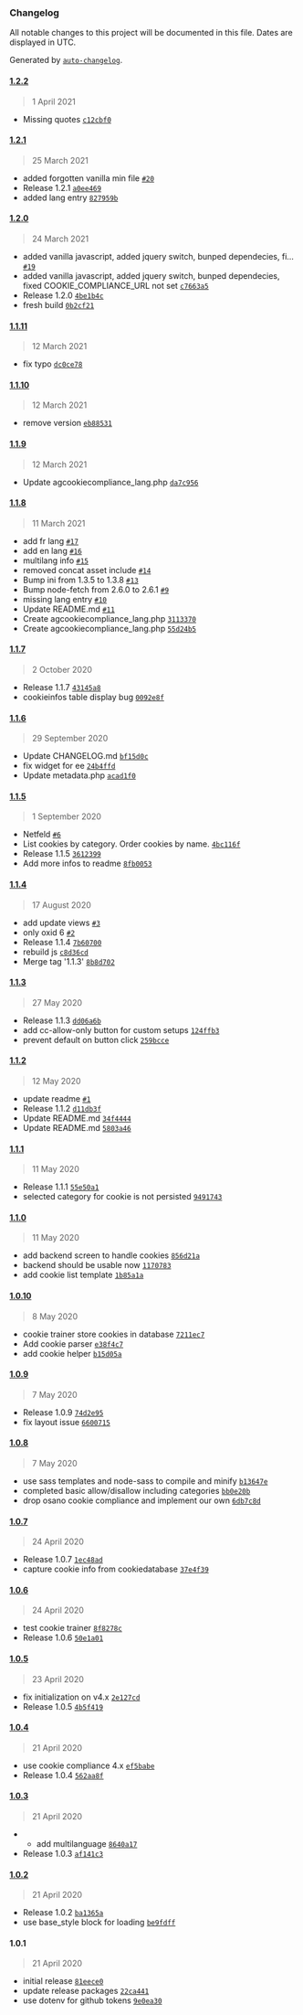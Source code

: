 ### Changelog

All notable changes to this project will be documented in this file. Dates are displayed in UTC.

Generated by [`auto-changelog`](https://github.com/CookPete/auto-changelog).

#### [1.2.2](https://github.com/aggrosoft/oxid-cookie-compliance/compare/1.2.1...1.2.2)

> 1 April 2021

- Missing quotes [`c12cbf0`](https://github.com/aggrosoft/oxid-cookie-compliance/commit/c12cbf05608ffe9ba7ac42ff058ec3effd6a4c10)

#### [1.2.1](https://github.com/aggrosoft/oxid-cookie-compliance/compare/1.2.0...1.2.1)

> 25 March 2021

- added forgotten vanilla min file [`#20`](https://github.com/aggrosoft/oxid-cookie-compliance/pull/20)
- Release 1.2.1 [`a0ee469`](https://github.com/aggrosoft/oxid-cookie-compliance/commit/a0ee469233578cca1823f4d6ab322ac1ea5ee634)
- added lang entry [`827959b`](https://github.com/aggrosoft/oxid-cookie-compliance/commit/827959baa0547ec4f35325c4b3db249276699e40)

#### [1.2.0](https://github.com/aggrosoft/oxid-cookie-compliance/compare/1.1.11...1.2.0)

> 24 March 2021

- added vanilla javascript, added jquery switch, bunped dependecies, fi… [`#19`](https://github.com/aggrosoft/oxid-cookie-compliance/pull/19)
- added vanilla javascript, added jquery switch, bunped dependecies, fixed COOKIE_COMPLIANCE_URL not set [`c7663a5`](https://github.com/aggrosoft/oxid-cookie-compliance/commit/c7663a550ac9cfb9feafdd42f27a33054d86314c)
- Release 1.2.0 [`4be1b4c`](https://github.com/aggrosoft/oxid-cookie-compliance/commit/4be1b4cec553a5b5f8dd9f2b7d87ef8cf63e5214)
- fresh build [`0b2cf21`](https://github.com/aggrosoft/oxid-cookie-compliance/commit/0b2cf21d8beab736bfaa0bc5c1021f9c59ea6ffb)

#### [1.1.11](https://github.com/aggrosoft/oxid-cookie-compliance/compare/1.1.10...1.1.11)

> 12 March 2021

- fix typo [`dc0ce78`](https://github.com/aggrosoft/oxid-cookie-compliance/commit/dc0ce780f2b63ca0d764f69eee4d44e6efa3c1c0)

#### [1.1.10](https://github.com/aggrosoft/oxid-cookie-compliance/compare/1.1.9...1.1.10)

> 12 March 2021

- remove version [`eb88531`](https://github.com/aggrosoft/oxid-cookie-compliance/commit/eb88531bf2aa4e97b28d31ce353e8865b38b0c6d)

#### [1.1.9](https://github.com/aggrosoft/oxid-cookie-compliance/compare/1.1.8...1.1.9)

> 12 March 2021

- Update agcookiecompliance_lang.php [`da7c956`](https://github.com/aggrosoft/oxid-cookie-compliance/commit/da7c95620900c9c05de58590d84acde0afd9009b)

#### [1.1.8](https://github.com/aggrosoft/oxid-cookie-compliance/compare/1.1.7...1.1.8)

> 11 March 2021

- add fr lang [`#17`](https://github.com/aggrosoft/oxid-cookie-compliance/pull/17)
- add en lang [`#16`](https://github.com/aggrosoft/oxid-cookie-compliance/pull/16)
- multilang info [`#15`](https://github.com/aggrosoft/oxid-cookie-compliance/pull/15)
- removed concat asset include [`#14`](https://github.com/aggrosoft/oxid-cookie-compliance/pull/14)
- Bump ini from 1.3.5 to 1.3.8 [`#13`](https://github.com/aggrosoft/oxid-cookie-compliance/pull/13)
- Bump node-fetch from 2.6.0 to 2.6.1 [`#9`](https://github.com/aggrosoft/oxid-cookie-compliance/pull/9)
- missing lang entry [`#10`](https://github.com/aggrosoft/oxid-cookie-compliance/pull/10)
- Update README.md [`#11`](https://github.com/aggrosoft/oxid-cookie-compliance/pull/11)
- Create agcookiecompliance_lang.php [`3113370`](https://github.com/aggrosoft/oxid-cookie-compliance/commit/3113370c9393be7717958b57f493335f217b7348)
- Create agcookiecompliance_lang.php [`55d24b5`](https://github.com/aggrosoft/oxid-cookie-compliance/commit/55d24b5c32d6ca0166c569ef03f473046f122fb6)

#### [1.1.7](https://github.com/aggrosoft/oxid-cookie-compliance/compare/1.1.6...1.1.7)

> 2 October 2020

- Release 1.1.7 [`43145a8`](https://github.com/aggrosoft/oxid-cookie-compliance/commit/43145a8c6c8afd91560c9aa38eee39f9f5d6e92e)
- cookieinfos table display bug [`0092e8f`](https://github.com/aggrosoft/oxid-cookie-compliance/commit/0092e8f21f76354d2e43e532ea1f1ce7afa070fc)

#### [1.1.6](https://github.com/aggrosoft/oxid-cookie-compliance/compare/1.1.5...1.1.6)

> 29 September 2020

- Update CHANGELOG.md [`bf15d0c`](https://github.com/aggrosoft/oxid-cookie-compliance/commit/bf15d0cb6aa15466e874ef2679612c9f8613bc6e)
- fix widget for ee [`24b4ffd`](https://github.com/aggrosoft/oxid-cookie-compliance/commit/24b4ffdd4a16c4035d922a1b9604796618952b84)
- Update metadata.php [`acad1f0`](https://github.com/aggrosoft/oxid-cookie-compliance/commit/acad1f037850eadef0ff391659cf873d33f59003)

#### [1.1.5](https://github.com/aggrosoft/oxid-cookie-compliance/compare/1.1.4...1.1.5)

> 1 September 2020

- Netfeld [`#6`](https://github.com/aggrosoft/oxid-cookie-compliance/pull/6)
- List cookies by category. Order cookies by name. [`4bc116f`](https://github.com/aggrosoft/oxid-cookie-compliance/commit/4bc116f734105551945d35988c6cd28ed9939448)
- Release 1.1.5 [`3612399`](https://github.com/aggrosoft/oxid-cookie-compliance/commit/361239991ccac3642eba7ca46ae3a1cb109ea37c)
- Add more infos to readme [`8fb0053`](https://github.com/aggrosoft/oxid-cookie-compliance/commit/8fb0053abd282d718c7ade69782120e60ff67c4c)

#### [1.1.4](https://github.com/aggrosoft/oxid-cookie-compliance/compare/1.1.3...1.1.4)

> 17 August 2020

- add update views [`#3`](https://github.com/aggrosoft/oxid-cookie-compliance/pull/3)
- only oxid 6 [`#2`](https://github.com/aggrosoft/oxid-cookie-compliance/pull/2)
- Release 1.1.4 [`7b60700`](https://github.com/aggrosoft/oxid-cookie-compliance/commit/7b6070045b8f54377022dd8797281048823f73e1)
- rebuild js [`c8d36cd`](https://github.com/aggrosoft/oxid-cookie-compliance/commit/c8d36cddc7b3144fb2f5c4de0ff7f7aa695751b1)
- Merge tag '1.1.3' [`8b8d702`](https://github.com/aggrosoft/oxid-cookie-compliance/commit/8b8d7021f160892c55291338b4aa0dbed1f2eddf)

#### [1.1.3](https://github.com/aggrosoft/oxid-cookie-compliance/compare/1.1.2...1.1.3)

> 27 May 2020

- Release 1.1.3 [`dd06a6b`](https://github.com/aggrosoft/oxid-cookie-compliance/commit/dd06a6b690c5aa79a36720e0f673f24f772b5299)
- add cc-allow-only button for custom setups [`124ffb3`](https://github.com/aggrosoft/oxid-cookie-compliance/commit/124ffb334873062fcb6807ce5a2a0f2fc808aad4)
- prevent default on button click [`259bcce`](https://github.com/aggrosoft/oxid-cookie-compliance/commit/259bcce3caa849ee096f742e07a213862c5d79e4)

#### [1.1.2](https://github.com/aggrosoft/oxid-cookie-compliance/compare/1.1.1...1.1.2)

> 12 May 2020

- update readme [`#1`](https://github.com/aggrosoft/oxid-cookie-compliance/pull/1)
- Release 1.1.2 [`d11db3f`](https://github.com/aggrosoft/oxid-cookie-compliance/commit/d11db3fde4de2d1c859c831b68ab159ffb89e75a)
- Update README.md [`34f4444`](https://github.com/aggrosoft/oxid-cookie-compliance/commit/34f4444d8bd8247ebcde6e9bcefbc3a000e5da97)
- Update README.md [`5803a46`](https://github.com/aggrosoft/oxid-cookie-compliance/commit/5803a46cfc9d1974b0a63acf1ac5ad4ebfdad9c4)

#### [1.1.1](https://github.com/aggrosoft/oxid-cookie-compliance/compare/1.1.0...1.1.1)

> 11 May 2020

- Release 1.1.1 [`55e50a1`](https://github.com/aggrosoft/oxid-cookie-compliance/commit/55e50a1b7648507f71d2d278b9fe6de15885776c)
- selected category for cookie is not persisted [`9491743`](https://github.com/aggrosoft/oxid-cookie-compliance/commit/9491743f037140cf48f7d74b8ee3bbde71cdb8a7)

#### [1.1.0](https://github.com/aggrosoft/oxid-cookie-compliance/compare/1.0.10...1.1.0)

> 11 May 2020

- add backend screen to handle cookies [`856d21a`](https://github.com/aggrosoft/oxid-cookie-compliance/commit/856d21a92fd629f85a53ff7961ae5d4c0ad3692b)
- backend should be usable now [`1170783`](https://github.com/aggrosoft/oxid-cookie-compliance/commit/1170783f4c441ab4a63848f116fd3d5744fbcedf)
- add cookie list template [`1b85a1a`](https://github.com/aggrosoft/oxid-cookie-compliance/commit/1b85a1a6c5a643b993e5e87355f89fa9952663f6)

#### [1.0.10](https://github.com/aggrosoft/oxid-cookie-compliance/compare/1.0.9...1.0.10)

> 8 May 2020

- cookie trainer store cookies in database [`7211ec7`](https://github.com/aggrosoft/oxid-cookie-compliance/commit/7211ec74a94a44839ad41e81a0a3600347c4a846)
- Add cookie parser [`e38f4c7`](https://github.com/aggrosoft/oxid-cookie-compliance/commit/e38f4c7f5011789b9159fb53c29d9a0074350a9d)
- add cookie helper [`b15d05a`](https://github.com/aggrosoft/oxid-cookie-compliance/commit/b15d05a17a36554790619eb53e7716561c198f50)

#### [1.0.9](https://github.com/aggrosoft/oxid-cookie-compliance/compare/1.0.8...1.0.9)

> 7 May 2020

- Release 1.0.9 [`74d2e95`](https://github.com/aggrosoft/oxid-cookie-compliance/commit/74d2e955151aec71a58a56281903a01c1681ec15)
- fix layout issue [`6600715`](https://github.com/aggrosoft/oxid-cookie-compliance/commit/6600715aee27d2dd29e7604462b42a2f111fadba)

#### [1.0.8](https://github.com/aggrosoft/oxid-cookie-compliance/compare/1.0.7...1.0.8)

> 7 May 2020

- use sass templates and node-sass to compile and minify [`b13647e`](https://github.com/aggrosoft/oxid-cookie-compliance/commit/b13647e4ca801e406d74c063b96a90a6e4f4c40f)
- completed basic allow/disallow including categories [`bb0e20b`](https://github.com/aggrosoft/oxid-cookie-compliance/commit/bb0e20b431d6bd599a5ee33b0d82f9c94e4638ba)
- drop osano cookie compliance and implement our own [`6db7c8d`](https://github.com/aggrosoft/oxid-cookie-compliance/commit/6db7c8dab1e16f7e2e72cec934db3a890c53b594)

#### [1.0.7](https://github.com/aggrosoft/oxid-cookie-compliance/compare/1.0.6...1.0.7)

> 24 April 2020

- Release 1.0.7 [`1ec48ad`](https://github.com/aggrosoft/oxid-cookie-compliance/commit/1ec48ad44f60422eb19204e9be45f7fa460d97bc)
- capture cookie info from cookiedatabase [`37e4f39`](https://github.com/aggrosoft/oxid-cookie-compliance/commit/37e4f3902db1c59045273fa455c5f4262f9febbd)

#### [1.0.6](https://github.com/aggrosoft/oxid-cookie-compliance/compare/1.0.5...1.0.6)

> 24 April 2020

- test cookie trainer [`8f8278c`](https://github.com/aggrosoft/oxid-cookie-compliance/commit/8f8278c3f103b037e8e85e3777de39090ea6cdf7)
- Release 1.0.6 [`50e1a01`](https://github.com/aggrosoft/oxid-cookie-compliance/commit/50e1a018d9a4fd5d452a4661ee2ff036b4f0760a)

#### [1.0.5](https://github.com/aggrosoft/oxid-cookie-compliance/compare/1.0.4...1.0.5)

> 23 April 2020

- fix initialization on v4.x [`2e127cd`](https://github.com/aggrosoft/oxid-cookie-compliance/commit/2e127cdeba9aee1a102b1b9512e12df0a43d40d8)
- Release 1.0.5 [`4b5f419`](https://github.com/aggrosoft/oxid-cookie-compliance/commit/4b5f419ebaa9fdded9cef7f64a24587c82c9f5f0)

#### [1.0.4](https://github.com/aggrosoft/oxid-cookie-compliance/compare/1.0.3...1.0.4)

> 21 April 2020

- use cookie compliance 4.x [`ef5babe`](https://github.com/aggrosoft/oxid-cookie-compliance/commit/ef5babe1d7b8b4b7ab0f2341a8c01b62f74ba37d)
- Release 1.0.4 [`562aa8f`](https://github.com/aggrosoft/oxid-cookie-compliance/commit/562aa8fd43a821227cb511202e2d280fcd1054cb)

#### [1.0.3](https://github.com/aggrosoft/oxid-cookie-compliance/compare/1.0.2...1.0.3)

> 21 April 2020

- * add multilanguage [`8640a17`](https://github.com/aggrosoft/oxid-cookie-compliance/commit/8640a17fc4e9085f576f30bd4d23974633bf5a78)
- Release 1.0.3 [`af141c3`](https://github.com/aggrosoft/oxid-cookie-compliance/commit/af141c3365aae73ba04d21f96e46c611f4f1f581)

#### [1.0.2](https://github.com/aggrosoft/oxid-cookie-compliance/compare/1.0.1...1.0.2)

> 21 April 2020

- Release 1.0.2 [`ba1365a`](https://github.com/aggrosoft/oxid-cookie-compliance/commit/ba1365a05928cf067167e37a51440ab4242a6fc7)
- use base_style block for loading [`be9fdff`](https://github.com/aggrosoft/oxid-cookie-compliance/commit/be9fdffa8deddc5b6da41981d392a6f67e7f848c)

#### 1.0.1

> 21 April 2020

- initial release [`81eece0`](https://github.com/aggrosoft/oxid-cookie-compliance/commit/81eece086d2cd0b745d67f8d459a332613608a60)
- update release packages [`22ca441`](https://github.com/aggrosoft/oxid-cookie-compliance/commit/22ca441945c4d1a5dc7ac06840be27ec4cef70f5)
- use dotenv for github tokens [`9e0ea30`](https://github.com/aggrosoft/oxid-cookie-compliance/commit/9e0ea305b10d282e3a4a5b1ea37f8102048a50b5)
